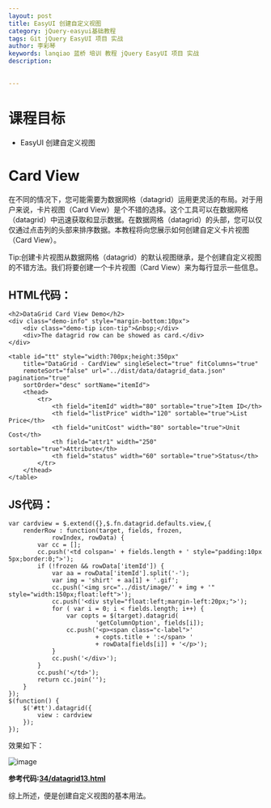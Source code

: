 ```yaml
---
layout: post  
title: EasyUI 创建自定义视图  
category: jQuery-easyui基础教程  
tags: Git jQuery EasyUI 项目 实战  
author: 李彩琴  
keywords: lanqiao 蓝桥 培训 教程 jQuery EasyUI 项目 实战  
description:
  

---
```

# 课程目标

- EasyUI 创建自定义视图  


# Card View

在不同的情况下，您可能需要为数据网格（datagrid）运用更灵活的布局。对于用户来说，卡片视图（Card View）是个不错的选择。这个工具可以在数据网格（datagrid）中迅速获取和显示数据。在数据网格（datagrid）的头部，您可以仅仅通过点击列的头部来排序数据。本教程将向您展示如何创建自定义卡片视图（Card View）。

Tip:创建卡片视图从数据网格（datagrid）的默认视图继承，是个创建自定义视图的不错方法。我们将要创建一个卡片视图（Card View）来为每行显示一些信息。

## HTML代码：

```
<h2>DataGrid Card View Demo</h2>
<div class="demo-info" style="margin-bottom:10px">
	<div class="demo-tip icon-tip">&nbsp;</div>
	<div>The datagrid row can be showed as card.</div>
</div>

<table id="tt" style="width:700px;height:350px"
	title="DataGrid - CardView" singleSelect="true" fitColumns="true"
	remoteSort="false" url="../dist/data/datagrid_data.json" pagination="true"
	sortOrder="desc" sortName="itemId">
	<thead>
		<tr>
			<th field="itemId" width="80" sortable="true">Item ID</th>
			<th field="listPrice" width="120" sortable="true">List Price</th>
			<th field="unitCost" width="80" sortable="true">Unit Cost</th>
			<th field="attr1" width="250" sortable="true">Attribute</th>
			<th field="status" width="60" sortable="true">Status</th>
		</tr>
	</thead>
</table>
```  


## JS代码：

```
var cardview = $.extend({},$.fn.datagrid.defaults.view,{
	renderRow : function(target, fields, frozen,
			rowIndex, rowData) {
		var cc = [];
		cc.push('<td colspan=' + fields.length + ' style="padding:10px 5px;border:0;">');
		if (!frozen && rowData['itemId']) {
			var aa = rowData['itemId'].split('-');
			var img = 'shirt' + aa[1] + '.gif';
			cc.push('<img src="../dist/image/' + img + '" style="width:150px;float:left">');
			cc.push('<div style="float:left;margin-left:20px;">');
			for ( var i = 0; i < fields.length; i++) {
				var copts = $(target).datagrid(
						'getColumnOption', fields[i]);
				cc.push('<p><span class="c-label">'
						+ copts.title + ':</span> '
						+ rowData[fields[i]] + '</p>');
			}
			cc.push('</div>');
		}
		cc.push('</td>');
		return cc.join('');
	}
});
$(function() {
	$('#tt').datagrid({
		view : cardview
	});
});
```

效果如下：

![image](http://i.imgur.com/aYz4dj6.png)

**参考代码:[34/datagrid13.html](https://coding.net/u/lanqiao/p/easyuiDemo/git/blob/master/34/datagrid13.html)**

综上所述，便是创建自定义视图的基本用法。